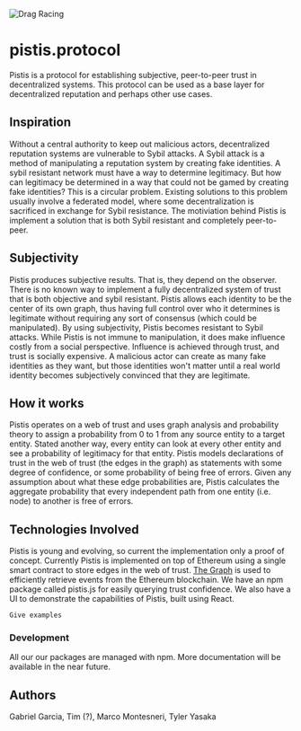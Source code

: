 ![Drag Racing](https://github.com/tyleryasaka/trustability/blob/master/react/public/logo.jpg)

# pistis.protocol

Pistis is a protocol for establishing subjective, peer-to-peer trust in decentralized systems. This protocol can be used as a base layer for decentralized reputation and perhaps other use cases.

## Inspiration

Without a central authority to keep out malicious actors, decentralized reputation systems are vulnerable to Sybil attacks. A Sybil attack is a method of manipulating a reputation system by creating fake identities. A sybil resistant network must have a way to determine legitimacy. But how can legitimacy be determined in a way that could not be gamed by creating fake identities? This is a circular problem. Existing solutions to this problem usually involve a federated model, where some decentralization is sacrificed in exchange for Sybil resistance. The motiviation behind Pistis is implement a solution that is both Sybil resistant and completely peer-to-peer.

## Subjectivity

Pistis produces subjective results. That is, they depend on the observer. There is no known way to implement a fully decentralized system of trust that is both objective and sybil resistant. Pistis allows each identity to be the center of its own graph, thus having full control over who it determines is legitimate without requiring any sort of consensus (which could be manipulated). By using subjectivity, Pistis becomes resistant to Sybil attacks. While Pistis is not immune to manipulation, it does make influence costly from a social perspective. Influence is achieved through trust, and trust is socially expensive. A malicious actor can create as many fake identities as they want, but those identities won't matter until a real world identity becomes subjectively convinced that they are legitimate.

## How it works

Pistis operates on a web of trust and uses graph analysis and probability theory to assign a probability from 0 to 1 from any source entity to a target entity. Stated another way, every entity can look at every other entity and see a probability of legitimacy for that entity. Pistis models declarations of trust in the web of trust (the edges in the graph) as statements with some degree of confidence, or some probability of being free of errors. Given any assumption about what these edge probabilities are, Pistis calculates the aggregate probability that every independent path from one entity (i.e. node) to another is free of errors.

## Technologies Involved

Pistis is young and evolving, so current the implementation only a proof of concept. Currently Pistis is implemented on top of Ethereum using a single smart contract to store edges in the web of trust. [The Graph](https://thegraph.com) is used to efficiently retrieve events from the Ethereum blockchain. We have an npm package called pistis.js for easily querying trust confidence. We also have a UI to demonstrate the capabilities of Pistis, built using React.

```
Give examples
```

### Development

All our our packages are managed with npm. More documentation will be available in the near future.

## Authors

Gabriel Garcia, Tim (?), Marco Montesneri, Tyler Yasaka
